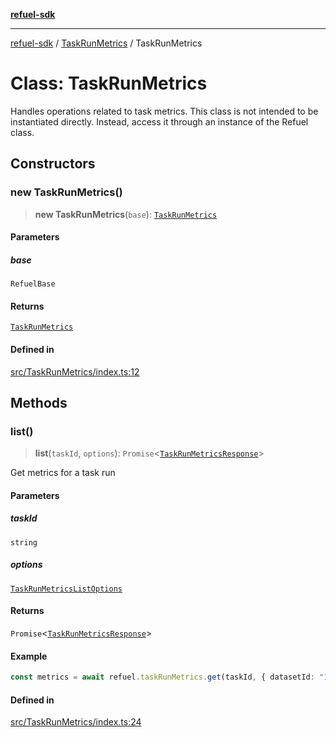 [**refuel-sdk**](../../README.md)

***

[refuel-sdk](../../modules.md) / [TaskRunMetrics](../README.md) / TaskRunMetrics

# Class: TaskRunMetrics

Handles operations related to task metrics.
This class is not intended to be instantiated directly.
Instead, access it through an instance of the Refuel class.

## Constructors

### new TaskRunMetrics()

> **new TaskRunMetrics**(`base`): [`TaskRunMetrics`](TaskRunMetrics.md)

#### Parameters

##### base

`RefuelBase`

#### Returns

[`TaskRunMetrics`](TaskRunMetrics.md)

#### Defined in

[src/TaskRunMetrics/index.ts:12](https://github.com/refuel-ai/refuel-sdk/blob/d0bf0a37e69cf6e99e0c214ac03b050c5c5d48a2/src/TaskRunMetrics/index.ts#L12)

## Methods

### list()

> **list**(`taskId`, `options`): `Promise`\<[`TaskRunMetricsResponse`](../../types/interfaces/TaskRunMetricsResponse.md)\>

Get metrics for a task run

#### Parameters

##### taskId

`string`

##### options

[`TaskRunMetricsListOptions`](../../types/interfaces/TaskRunMetricsListOptions.md)

#### Returns

`Promise`\<[`TaskRunMetricsResponse`](../../types/interfaces/TaskRunMetricsResponse.md)\>

#### Example

```ts
const metrics = await refuel.taskRunMetrics.get(taskId, { datasetId: "123" });
```

#### Defined in

[src/TaskRunMetrics/index.ts:24](https://github.com/refuel-ai/refuel-sdk/blob/d0bf0a37e69cf6e99e0c214ac03b050c5c5d48a2/src/TaskRunMetrics/index.ts#L24)
